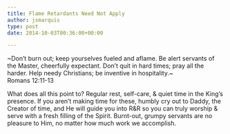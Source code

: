```yaml
---
title: Flame Retardants Need Not Apply
author: jsmarquis
type: post
date: 2014-10-03T00:36:00+00:00

---
```

~Don’t burn out; keep yourselves fueled and aflame. Be alert servants of the Master, cheerfully expectant. Don’t quit in hard times; pray all the harder. Help needy Christians; be inventive in hospitality.~  
Romans 12:11-13

What does all this point to? Regular rest, self-care, & quiet time in the King&#8217;s presence. If you aren&#8217;t making time for these, humbly cry out to Daddy, the Creator of time, and He will guide you into R&R so you can truly worship & serve with a fresh filling of the Spirit. Burnt-out, grumpy servants are no pleasure to Him, no matter how much work we accomplish.